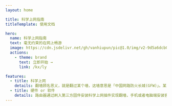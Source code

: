 ```yaml
---
layout: home

title: 科学上网指南
titleTemplate: 使用文档

hero:
  name: 科学上网指南
  text: 毫无约束的在网上畅游
  image: https://cdn.jsdelivr.net/gh/vanhiupun/pic@1.0/img/v2-9d5a6dcb0aeff32d8acb9b7c8f9263ed_720w.jpg
  actions:
    - theme: brand
      text: 立即开始 →
      link: /kx/ly

features:
  - title: 科学上网
    details: 翻墙顾名思义，就是翻过某个墙，这墙意思是「中国网路防火长城(GFW)」。某些国家、监狱或情报机构，会执行所谓的网路审查，就是某些网站被墙给阻隔掉了，是不能看的，故也就产生翻墙的需求。现在有各种不同的方式来翻墙
  - title: 硬件 or 软件
    details: 路由器通过刷入第三方固件安装科学上网插件实现翻墙，手机或者电脑端安装客户端实现翻墙
---
```

